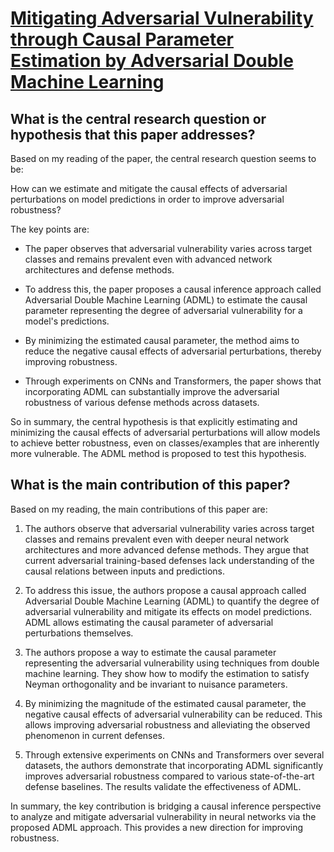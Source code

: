 # [Mitigating Adversarial Vulnerability through Causal Parameter Estimation   by Adversarial Double Machine Learning](https://arxiv.org/abs/2307.07250)

## What is the central research question or hypothesis that this paper addresses?

 Based on my reading of the paper, the central research question seems to be: 

How can we estimate and mitigate the causal effects of adversarial perturbations on model predictions in order to improve adversarial robustness?

The key points are:

- The paper observes that adversarial vulnerability varies across target classes and remains prevalent even with advanced network architectures and defense methods. 

- To address this, the paper proposes a causal inference approach called Adversarial Double Machine Learning (ADML) to estimate the causal parameter representing the degree of adversarial vulnerability for a model's predictions. 

- By minimizing the estimated causal parameter, the method aims to reduce the negative causal effects of adversarial perturbations, thereby improving robustness.

- Through experiments on CNNs and Transformers, the paper shows that incorporating ADML can substantially improve the adversarial robustness of various defense methods across datasets.

So in summary, the central hypothesis is that explicitly estimating and minimizing the causal effects of adversarial perturbations will allow models to achieve better robustness, even on classes/examples that are inherently more vulnerable. The ADML method is proposed to test this hypothesis.


## What is the main contribution of this paper?

 Based on my reading, the main contributions of this paper are:

1. The authors observe that adversarial vulnerability varies across target classes and remains prevalent even with deeper neural network architectures and more advanced defense methods. They argue that current adversarial training-based defenses lack understanding of the causal relations between inputs and predictions. 

2. To address this issue, the authors propose a causal approach called Adversarial Double Machine Learning (ADML) to quantify the degree of adversarial vulnerability and mitigate its effects on model predictions. ADML allows estimating the causal parameter of adversarial perturbations themselves.

3. The authors propose a way to estimate the causal parameter representing the adversarial vulnerability using techniques from double machine learning. They show how to modify the estimation to satisfy Neyman orthogonality and be invariant to nuisance parameters.

4. By minimizing the magnitude of the estimated causal parameter, the negative causal effects of adversarial vulnerability can be reduced. This allows improving adversarial robustness and alleviating the observed phenomenon in current defenses.

5. Through extensive experiments on CNNs and Transformers over several datasets, the authors demonstrate that incorporating ADML significantly improves adversarial robustness compared to various state-of-the-art defense baselines. The results validate the effectiveness of ADML.

In summary, the key contribution is bridging a causal inference perspective to analyze and mitigate adversarial vulnerability in neural networks via the proposed ADML approach. This provides a new direction for improving robustness.
